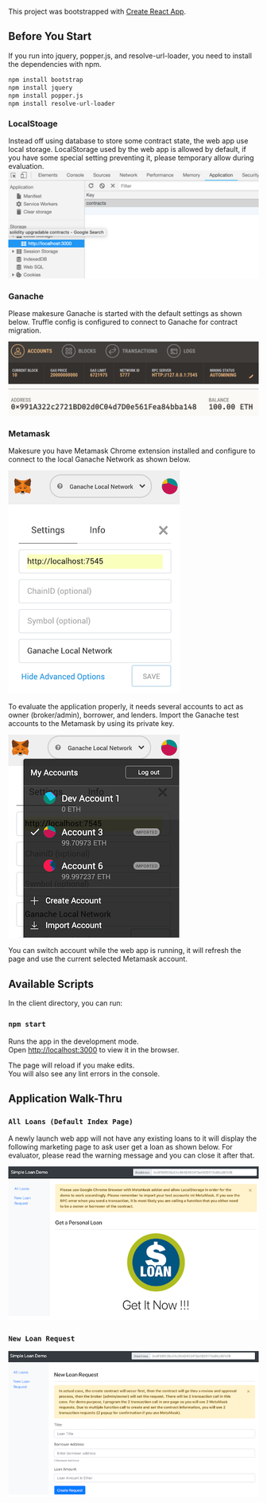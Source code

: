 This project was bootstrapped with [Create React App](https://github.com/facebook/create-react-app).


## Before You Start
If you run into jquery, popper.js, and resolve-url-loader, you need to install the dependencies with npm.
```
npm install bootstrap
npm install jquery
npm install popper.js
npm install resolve-url-loader
```

### LocalStoage
Instead off using database to store some contract state, the web app use local storage. LocalStorage used by the web app is allowed by default, if you have some special setting preventing it, please temporary allow during evaluation.
![](public/img/md_localstorage.png?raw=true)

### Ganache
Please makesure Ganache is started with the default settings as shown below. Truffle config is configured to connect to Ganache for contract migration.

![Ganache](public/img/md_ganache.png?raw=true)

### Metamask 
Makesure you have Metamask Chrome extension installed and configure to connect to the local Ganache Network as shown below.

![MetaMask](public/img/md_metamask_config.png?raw=true)

To evaluate the application properly, it needs several accounts to act as owner (broker/admin), borrower, and lenders. Import the Ganache test accounts to the Metamask by using its private key.

![Metamask Accounts](public/img/md_metamask_accounts.png?raw=true)

You can switch account while the web app is running, it will refresh the page and use the current selected Metamask account.

## Available Scripts

In the client directory, you can run:

### `npm start`

Runs the app in the development mode.<br>
Open [http://localhost:3000](http://localhost:3000) to view it in the browser.

The page will reload if you make edits.<br>
You will also see any lint errors in the console.

## Application Walk-Thru

### ```All Loans (Default Index Page)```
A newly launch web app will not have any existing loans to it will display the following marketing page to ask user get a loan as shown below. For evaluator, please read the warning message and you can close it after that.

![All Loans](public/img/md_app_default.png?raw=true)

### ```New Loan Request```

![New Loan](public/img/md_app_newloan.png?raw=true)
